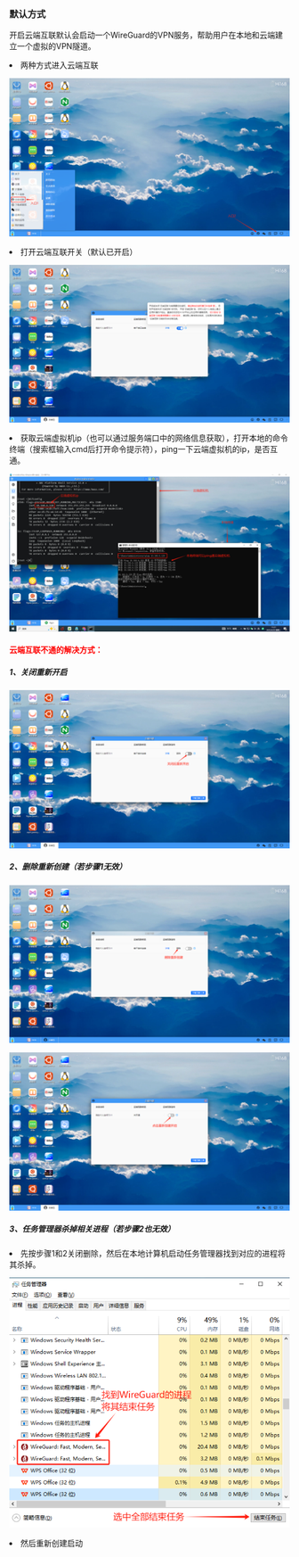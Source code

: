### 默认方式
开启云端互联默认会启动一个WireGuard的VPN服务，帮助用户在本地和云端建立一个虚拟的VPN隧道。

<li>两种方式进入云端互联</li>

![alt text](./cloudinterconnection01.png)

<li>打开云端互联开关（默认已开启）</li>

![alt text](./cloudinterconnection02.png)

<li>获取云端虚拟机ip（也可以通过服务端口中的网络信息获取），打开本地的命令终端（搜索框输入cmd后打开命令提示符），ping一下云端虚拟机的ip，是否互通。</li>

![alt text](./cloudinterconnection03.png)

#### <font color='red'>云端互联不通的解决方式：</font>
##### 1、关闭重新开启
![alt text](./cloudinterconnection04.png)
##### 2、删除重新创建（若步骤1无效）
![alt text](./cloudinterconnection05.png)

![alt text](./cloudinterconnection06.png)
##### 3、任务管理器杀掉相关进程（若步骤2也无效）
<li>先按步骤1和2关闭删除，然后在本地计算机启动任务管理器找到对应的进程将其杀掉。</li>

![alt text](./cloudinterconnection07.png)
<li>然后重新创建启动</li>